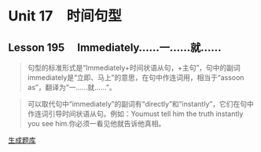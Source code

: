﻿ # Unit 17　时间句型
 ## Lesson 195　    Immediately……一……就……
 
> 句型的标准形式是“Immediately+时间状语从句，+主句”，句中的副词immediately是“立即、马上”的意思，在句中作连词用，相当于“assoon as”，翻译为“一……就……”。

> 可以取代句中“immediately”的副词有“directly”和“instantly”，它们在句中作连词引导时间状语从句。例如：Youmust tell him the truth instantly you see him.你必须一看见他就告诉他真相。


 [生成题库](./sentence/f195.json)